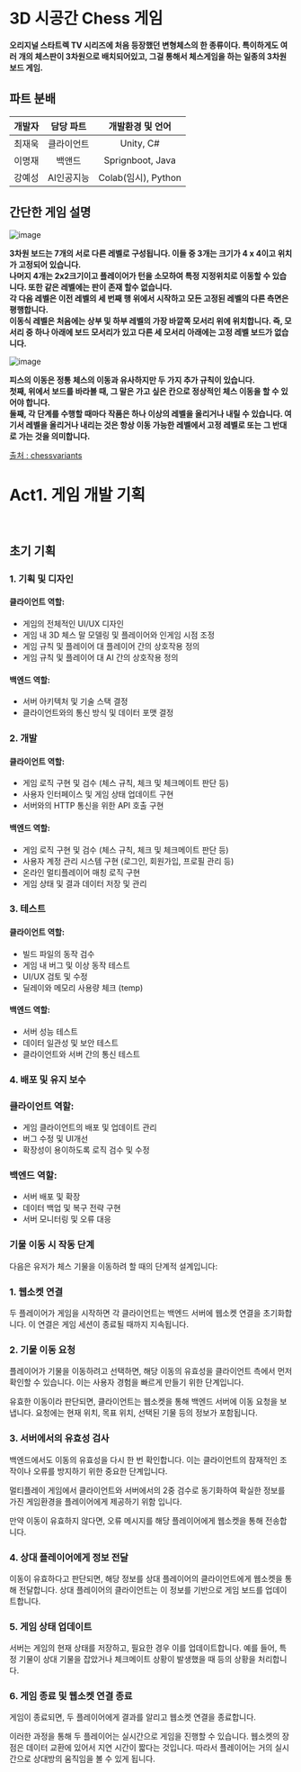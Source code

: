 # 3D 시공간 Chess 게임
**오리지널 스타트렉 TV 시리즈에 처음 등장했던 변형체스의 한 종류이다.
특이하게도 여러 개의 체스판이 3차원으로 배치되어있고, 그걸 통해서 체스게임을 하는 일종의 3차원 보드 게임.**

## 파트 분배
|개발자|담당 파트|개발환경 및 언어|
|:------:|:---:|:---:|
|최재욱|클라이언트|Unity, C#|
|이명재|백앤드|Sprignboot, Java|
|강예성|AI인공지능|Colab(임시), Python|

## 간단한 게임 설명
![image](https://github.com/3DimensionSpaceTime/WikiRepository/assets/56966606/53732b19-8cbd-4cc0-9005-5e62ec32210c)

**3차원 보드는 7개의 서로 다른 레벨로 구성됩니다. 이들 중 3개는 크기가 4 x 4이고 위치가 고정되어 있습니다.      
나머지 4개는 2x2크기이고 플레이어가 턴을 소모하여 특정 지정위치로 이동할 수 있습니다. 또한 같은 레벨에는 판이 존재 할수 없습니다.    
각 다음 레벨은 이전 레벨의 세 번째 행 위에서 시작하고 모든 고정된 레벨의 다른 측면은 평행합니다.    
이동식 레벨은 처음에는 상부 및 하부 레벨의 가장 바깥쪽 모서리 위에 위치합니다. 즉, 모서리 중 하나 아래에 보드 모서리가 있고 다른 세 모서리 아래에는 고정 레벨 보드가 없습니다.**   

![image](https://github.com/3DimensionSpaceTime/WikiRepository/assets/56966606/ace794c7-5c89-492e-8c43-171b6119fecd)

**피스의 이동은 정통 체스의 이동과 유사하지만 두 가지 추가 규칙이 있습니다.       
첫째, 위에서 보드를 바라볼 때, 그 말은 가고 싶은 칸으로 정상적인 체스 이동을 할 수 있어야 합니다.   
둘째, 각 단계를 수행할 때마다 작품은 하나 이상의 레벨을 올리거나 내릴 수 있습니다. 여기서 레벨을 올리거나 내리는 것은 항상 이동 가능한 레벨에서 고정 레벨로 또는 그 반대로 가는 것을 의미합니다.**   

[출처 : chessvariants](https://www.chessvariants.com/3d.dir/startrek.html)

# Act1. 게임 개발 기획

<br>

## 초기 기획 

### **1. 기획 및 디자인**

#### 클라이언트 역할:
- 게임의 전체적인 UI/UX 디자인
- 게임 내 3D 체스 말 모델링 및 플레이어와 인게임 시점 조정
- 게임 규칙 및 플레이어 대 플레이어 간의 상호작용 정의
- 게임 규칙 및 플레이어 대 AI 간의 상호작용 정의

#### 백엔드 역할:
- 서버 아키텍처 및 기술 스택 결정
- 클라이언트와의 통신 방식 및 데이터 포맷 결정

### **2. 개발**

#### 클라이언트 역할:
- 게임 로직 구현 및 검수 (체스 규칙, 체크 및 체크메이트 판단 등)
- 사용자 인터페이스 및 게임 상태 업데이트 구현
- 서버와의 HTTP 통신을 위한 API 호출 구현

#### 백엔드 역할:
- 게임 로직 구현 및 검수 (체스 규칙, 체크 및 체크메이트 판단 등)
- 사용자 계정 관리 시스템 구현 (로그인, 회원가입, 프로필 관리 등)
- 온라인 멀티플레이어 매칭 로직 구현
- 게임 상태 및 결과 데이터 저장 및 관리

### **3. 테스트**

#### 클라이언트 역할:
- 빌드 파일의 동작 검수
- 게임 내 버그 및 이상 동작 테스트
- UI/UX 검토 및 수정
- 딜레이와 메모리 사용량 체크 (temp)  

#### 백엔드 역할:
- 서버 성능 테스트
- 데이터 일관성 및 보안 테스트
- 클라이언트와 서버 간의 통신 테스트

### **4. 배포 및 유지 보수**

### 클라이언트 역할:
- 게임 클라이언트의 배포 및 업데이트 관리
- 버그 수정 및 UI개선
- 확장성이 용이하도록 로직 검수 및 수정

### 백엔드 역할:
- 서버 배포 및 확장
- 데이터 백업 및 복구 전략 구현
- 서버 모니터링 및 오류 대응

### 기물 이동 시 작동 단계

다음은 유저가 체스 기물을 이동하려 할 때의 단계적 설계입니다:

### **1. 웹소켓 연결**

두 플레이어가 게임을 시작하면 각 클라이언트는 백엔드 서버에 웹소켓 연결을 초기화합니다. 이 연결은 게임 세션이 종료될 때까지 지속됩니다.

### **2. 기물 이동 요청**

플레이어가 기물을 이동하려고 선택하면, 해당 이동의 유효성을 클라이언트 측에서 먼저 확인할 수 있습니다. 이는 사용자 경험을 빠르게 만들기 위한 단계입니다.

유효한 이동이라 판단되면, 클라이언트는 웹소켓을 통해 백엔드 서버에 이동 요청을 보냅니다. 요청에는 현재 위치, 목표 위치, 선택된 기물 등의 정보가 포함됩니다.

### **3. 서버에서의 유효성 검사**

백엔드에서도 이동의 유효성을 다시 한 번 확인합니다. 이는 클라이언트의 잠재적인 조작이나 오류를 방지하기 위한 중요한 단계입니다.

멀티플레이 게임에서 클라이언트와 서버에서의 2중 검수로 동기화하여 확실한 정보를 가진 게임환경을 플레이어에게 제공하기 위함 입니다.

만약 이동이 유효하지 않다면, 오류 메시지를 해당 플레이어에게 웹소켓을 통해 전송합니다.

### **4. 상대 플레이어에게 정보 전달**

이동이 유효하다고 판단되면, 해당 정보를 상대 플레이어의 클라이언트에게 웹소켓을 통해 전달합니다. 상대 플레이어의 클라이언트는 이 정보를 기반으로 게임 보드를 업데이트합니다.

### **5. 게임 상태 업데이트**

서버는 게임의 현재 상태를 저장하고, 필요한 경우 이를 업데이트합니다. 예를 들어, 특정 기물이 상대 기물을 잡았거나 체크메이트 상황이 발생했을 때 등의 상황을 처리합니다.

### **6. 게임 종료 및 웹소켓 연결 종료**

게임이 종료되면, 두 플레이어에게 결과를 알리고 웹소켓 연결을 종료합니다.

이러한 과정을 통해 두 플레이어는 실시간으로 게임을 진행할 수 있습니다. 웹소켓의 장점은 데이터 교환에 있어서 지연 시간이 짧다는 것입니다. 따라서 플레이어는 거의 실시간으로 상대방의 움직임을 볼 수 있게 됩니다.


